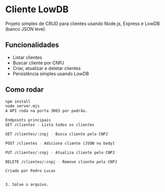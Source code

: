 # Cliente LowDB

Projeto simples de CRUD para clientes usando Node.js, Express e LowDB (banco JSON leve).

## Funcionalidades

- Listar clientes
- Buscar cliente por CNPJ
- Criar, atualizar e deletar clientes
- Persistência simples usando LowDB

## Como rodar

```bash
npm install
node server.mjs
A API roda na porta 3003 por padrão.

Endpoints principais
GET /clientes - Lista todos os clientes

GET /clientes/:cnpj - Busca cliente pelo CNPJ

POST /clientes - Adiciona cliente (JSON no body)

PUT /clientes/:cnpj - Atualiza cliente pelo CNPJ

DELETE /clientes/:cnpj - Remove cliente pelo CNPJ

Criado por Pedro Lucas


3. Salve o arquivo.
